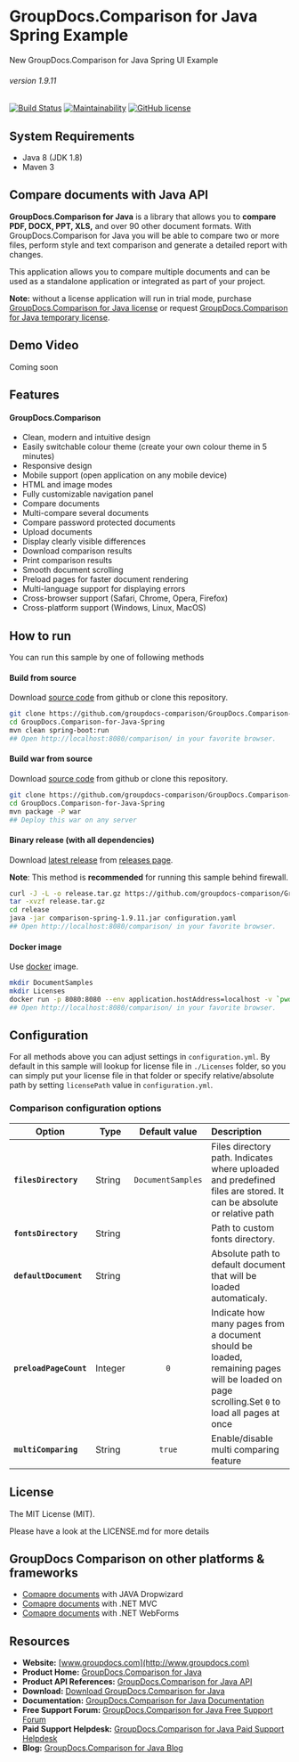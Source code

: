 # GroupDocs.Comparison for Java Spring Example
New GroupDocs.Comparison for Java Spring UI Example
###### version 1.9.11

[![Build Status](https://travis-ci.org/groupdocs-comparison/GroupDocs.Comparison-for-Java-Spring.svg?branch=master)](https://travis-ci.org/groupdocs-comparison/GroupDocs.Comparison-for-Java-Spring)
[![Maintainability](https://api.codeclimate.com/v1/badges/f945b8bc09a5ff2e8a2d/maintainability)](https://codeclimate.com/github/groupdocs-comparison/GroupDocs.Comparison-for-Java-Spring/maintainability)
[![GitHub license](https://img.shields.io/github/license/groupdocs-comparison/GroupDocs.Comparison-for-Java-Spring.svg)](https://github.com/groupdocs-comparison/GroupDocs.Comparison-for-Java-Spring/blob/master/LICENSE)

## System Requirements
- Java 8 (JDK 1.8)
- Maven 3


## Compare documents with Java API

**GroupDocs.Comparison for Java** is a library that allows you to **compare PDF, DOCX, PPT, XLS,** and over 90 other document formats. With GroupDocs.Comparison for Java you will be able to compare two or more files, perform style and text comparison and generate a detailed report with changes.

This application allows you to compare multiple documents and can be used as a standalone application or integrated as part of your project.

**Note:** without a license application will run in trial mode, purchase [GroupDocs.Comparison for Java license](https://purchase.groupdocs.com/order-online-step-1-of-8.aspx) or request [GroupDocs.Comparison for Java temporary license](https://purchase.groupdocs.com/temporary-license).


## Demo Video
Coming soon


## Features
#### GroupDocs.Comparison
- Clean, modern and intuitive design
- Easily switchable colour theme (create your own colour theme in 5 minutes)
- Responsive design
- Mobile support (open application on any mobile device)
- HTML and image modes
- Fully customizable navigation panel
- Compare documents
- Multi-compare several documents
- Compare password protected documents
- Upload documents
- Display clearly visible differences
- Download comparison results
- Print comparison results
- Smooth document scrolling
- Preload pages for faster document rendering
- Multi-language support for displaying errors
- Cross-browser support (Safari, Chrome, Opera, Firefox)
- Cross-platform support (Windows, Linux, MacOS)


## How to run

You can run this sample by one of following methods


#### Build from source

Download [source code](https://github.com/groupdocs-comparison/GroupDocs.Comparison-for-Java-Spring/archive/master.zip) from github or clone this repository.

```bash
git clone https://github.com/groupdocs-comparison/GroupDocs.Comparison-for-Java-Spring
cd GroupDocs.Comparison-for-Java-Spring
mvn clean spring-boot:run
## Open http://localhost:8080/comparison/ in your favorite browser.
```

#### Build war from source

Download [source code](https://github.com/groupdocs-comparison/GroupDocs.Comparison-for-Java-Spring/archive/master.zip) from github or clone this repository.

```bash
git clone https://github.com/groupdocs-comparison/GroupDocs.Comparison-for-Java-Spring
cd GroupDocs.Comparison-for-Java-Spring
mvn package -P war
## Deploy this war on any server
```

#### Binary release (with all dependencies)

Download [latest release](https://github.com/groupdocs-comparison/GroupDocs.Comparison-for-Java-Spring/releases/latest) from [releases page](https://github.com/groupdocs-comparison/GroupDocs.Comparison-for-Java-Spring/releases). 

**Note**: This method is **recommended** for running this sample behind firewall.

```bash
curl -J -L -o release.tar.gz https://github.com/groupdocs-comparison/GroupDocs.Comparison-for-Java-Spring/releases/download/1.9.11/release.tar.gz
tar -xvzf release.tar.gz
cd release
java -jar comparison-spring-1.9.11.jar configuration.yaml
## Open http://localhost:8080/comparison/ in your favorite browser.
```

#### Docker image
Use [docker](https://hub.docker.com/u/groupdocs) image.

```bash
mkdir DocumentSamples
mkdir Licenses
docker run -p 8080:8080 --env application.hostAddress=localhost -v `pwd`/DocumentSamples:/home/groupdocs/app/DocumentSamples -v `pwd`/Licenses:/home/groupdocs/app/Licenses groupdocs/comparison
## Open http://localhost:8080/comparison/ in your favorite browser.
```

## Configuration
For all methods above you can adjust settings in `configuration.yml`. By default in this sample will lookup for license file in `./Licenses` folder, so you can simply put your license file in that folder or specify relative/absolute path by setting `licensePath` value in `configuration.yml`. 

### Comparison configuration options

| Option                             | Type    |   Default value   | Description                                                                                                                                  |
| ---------------------------------- | ------- |:-----------------:|:-------------------------------------------------------------------------------------------------------------------------------------------- |
| **`filesDirectory`**               | String  | `DocumentSamples` | Files directory path. Indicates where uploaded and predefined files are stored. It can be absolute or relative path                          |
| **`fontsDirectory`**               | String  |                   | Path to custom fonts directory.                                                                                                              |
| **`defaultDocument`**              | String  |                   | Absolute path to default document that will be loaded automaticaly.                                                                          |
| **`preloadPageCount`**             | Integer |        `0`        | Indicate how many pages from a document should be loaded, remaining pages will be loaded on page scrolling.Set `0` to load all pages at once |
| **`multiComparing`**               | String  |      `true`       | Enable/disable multi comparing feature                                                                                                       |

## License
The MIT License (MIT). 

Please have a look at the LICENSE.md for more details

## GroupDocs Comparison on other platforms & frameworks

- [Comapre documents](https://github.com/groupdocs-comparison/GroupDocs.Comparison-for-Java-Dropwizard) with JAVA Dropwizard 
- [Comapre documents](https://github.com/groupdocs-comparison/GroupDocs.Comparison-for-.NET-MVC) with .NET MVC 
- [Comapre documents](https://github.com/groupdocs-comparison/GroupDocs.Comparison-for-.NET-WebForms) with .NET WebForms 


## Resources
- **Website:** [www.groupdocs.com](http://www.groupdocs.com)
- **Product Home:** [GroupDocs.Comparison for Java](https://products.groupdocs.com/comparison/java)
- **Product API References:** [GroupDocs.Comparison for Java API](https://apireference.groupdocs.com)
- **Download:** [Download GroupDocs.Comparison for Java](http://downloads.groupdocs.com/comparison/java)
- **Documentation:** [GroupDocs.Comparison for Java Documentation](https://docs.groupdocs.com/dashboard.action)
- **Free Support Forum:** [GroupDocs.Comparison for Java Free Support Forum](https://forum.groupdocs.com/c/comparison)
- **Paid Support Helpdesk:** [GroupDocs.Comparison for Java Paid Support Helpdesk](https://helpdesk.groupdocs.com)
- **Blog:** [GroupDocs.Comparison for Java Blog](https://blog.groupdocs.com/category/groupdocs-comparison-product-family)